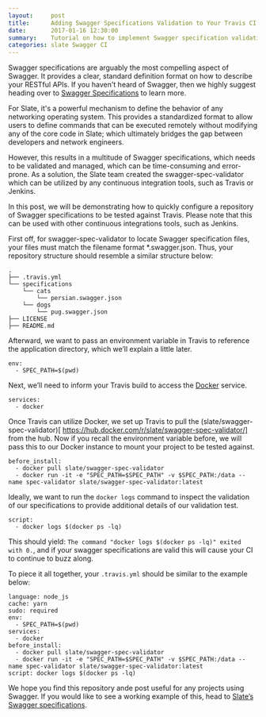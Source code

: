 ```yaml
---
layout:     post
title:      Adding Swagger Specifications Validation to Your Travis CI Build
date:       2017-01-16 12:30:00
summary:    Tutorial on how to implement Swagger specification validation for Travis CI.
categories: slate Swagger CI
---
```


Swagger specifications are arguably the most compelling aspect of Swagger. It provides a clear, standard definition format on how to describe your RESTful APIs. If you haven't heard of Swagger, then we highly suggest heading over to [Swagger Specifications](http://swagger.io/specification/) to learn more.

For Slate, it's a powerful mechanism to define the behavior of any networking operating system. This provides a standardized format to allow users to define commands that can be executed remotely without modifying any of the core code in Slate; which ultimately bridges the gap between developers and network engineers.

However, this results in a multitude of Swagger specifications, which needs to be validated and managed, which can be time-consuming and error-prone. As a solution, the Slate team created the swagger-spec-validator which can be utilized by any continuous integration tools, such as Travis or Jenkins.

In this post, we will be demonstrating how to quickly configure a repository of Swagger specifications to be tested against Travis. Please note that this can be used with other continuous integrations tools, such as Jenkins.

First off, for swagger-spec-validator to locate Swagger specification files, your files must match the filename format *.swagger.json. Thus, your repository structure should resemble a similar structure below:

```
.
├── .travis.yml
└── specifications
    └── cats
        └── persian.swagger.json
    └── dogs
        └── pug.swagger.json
├── LICENSE
├── README.md
```

Afterward, we want to pass an environment variable in Travis to reference the application directory, which we’ll explain a little later.

```
env:
  - SPEC_PATH=$(pwd)
```

Next, we’ll need to inform your Travis build to access the [Docker](https://www.docker.com/) service.

```
services:
  - docker
```

Once Travis can utilize Docker, we set up Travis to pull the (slate/swagger-spec-validator)[ https://hub.docker.com/r/slate/swagger-spec-validator/] from the hub. Now if you recall the environment variable before, we will pass this to our Docker instance to mount your project to be tested against.

```
before_install:
  - docker pull slate/swagger-spec-validator
  - docker run -it -e "SPEC_PATH=$SPEC_PATH" -v $SPEC_PATH:/data --name spec-validator slate/swagger-spec-validator:latest
```

Ideally, we want to run the `docker logs` command to inspect the validation of our specifications to provide additional details of our validation test.

```
script:
  - docker logs $(docker ps -lq)
```

This should yield: `The command "docker logs $(docker ps -lq)" exited with 0.`, and if your swagger specifications are valid this will cause your CI to continue to buzz along.

To piece it all together, your `.travis.yml` should be similar to the example below:

```
language: node_js
cache: yarn
sudo: required
env:
  - SPEC_PATH=$(pwd)
services:
  - docker
before_install:
  - docker pull slate/swagger-spec-validator
  - docker run -it -e "SPEC_PATH=$SPEC_PATH" -v $SPEC_PATH:/data --name spec-validator slate/swagger-spec-validator:latest
script: docker logs $(docker ps -lq)
```

We hope you find this repository ande post useful for any projects using Swagger. If you would like to see a working example of this, head to [Slate’s Swagger specifications](https://github.com/slate-io/specifications).

